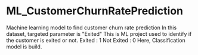 # ML_CustomerChurnRatePrediction

Machine learning model to find customer churn rate prediction
In this dataset, targeted parameter is "Exited"
This is ML project used to identify if the customer is exited or not.
Exited : 1
Not Exited : 0
Here, Classification model is build.
